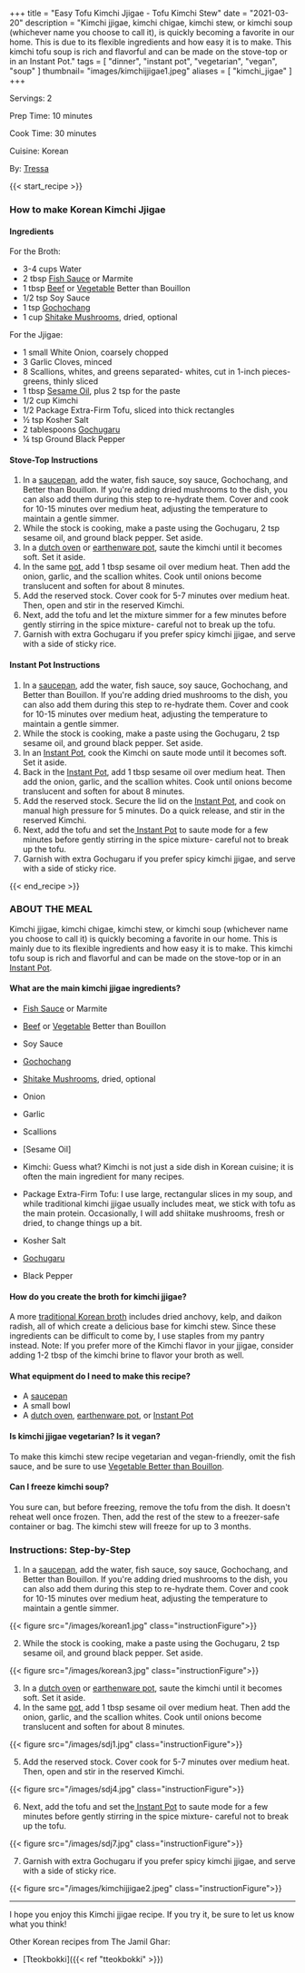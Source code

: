 
+++
title = "Easy Tofu Kimchi Jjigae - Tofu Kimchi Stew"
date = "2021-03-20"
description = "Kimchi jjigae, kimchi chigae, kimchi stew, or kimchi soup (whichever name you choose to call it), is quickly becoming a favorite in our home. This is due to its flexible ingredients and how easy it is to make. This kimchi tofu soup is rich and flavorful and can be made on the stove-top or in an Instant Pot."
tags = [
    "dinner",
    "instant pot",
    "vegetarian",
    "vegan",
    "soup"
]
thumbnail= "images/kimchijjigae1.jpeg"
aliases = [
"kimchi_jigae"
]
+++

Servings: 2 <!--more-->

Prep Time: 10 minutes 

Cook Time: 30 minutes 

Cuisine: Korean

By: [Tressa](https://www.jamilghar.com/about/)

{{< start_recipe >}}

### How to make Korean Kimchi Jjigae

#### Ingredients  

For the Broth: 

* 3-4 cups Water
* 2 tbsp [Fish Sauce](https://amzn.to/3uYz9IW) or Marmite
* 1 tbsp [Beef](https://amzn.to/3oM8L3W) or [Vegetable](https://amzn.to/3Atsuay) Better than Bouillon 
* 1/2 tsp Soy Sauce 
* 1 tsp [Gochochang](https://amzn.to/2NHrNZ3)
* 1 cup [Shitake Mushrooms](https://amzn.to/3I0K0YN), dried, optional 

For the Jjigae: 

* 1 small White Onion, coarsely chopped
* 3 Garlic Cloves, minced
* 8 Scallions, whites, and greens separated- whites, cut in 1-inch pieces- greens, thinly sliced
* 1 tbsp [Sesame Oil](https://amzn.to/3b72o2v), plus 2 tsp for the paste
* 1/2 cup Kimchi
* 1/2 Package Extra-Firm Tofu, sliced into thick rectangles   
* ½ tsp Kosher Salt
* 2 tablespoons [Gochugaru](https://amzn.to/2P1lLmx)
* ¼ tsp Ground Black Pepper

#### Stove-Top Instructions

1. In a [saucepan](https://amzn.to/3oKaYN7), add the water, fish sauce, soy sauce, Gochochang, and Better than Bouillon. If you're adding dried mushrooms to the dish, you can also add them during this step to re-hydrate them. Cover and cook for 10-15 minutes over medium heat, adjusting the temperature to maintain a gentle simmer. 
2. While the stock is cooking, make a paste using the Gochugaru, 2 tsp sesame oil, and ground black pepper. Set aside. 
3. In a [dutch oven](https://amzn.to/3lC91Pi) or [earthenware pot](https://amzn.to/3soWXDL), saute the kimchi until it becomes soft. Set it aside. 
4. In the same [pot]((https://amzn.to/3lC91Pi)), add 1 tbsp sesame oil over medium heat. Then add the onion, garlic, and the scallion whites. Cook until onions become translucent and soften for about 8 minutes. 
5. Add the reserved stock. Cover cook for 5-7 minutes over medium heat. Then, open and stir in the reserved Kimchi.
6. Next, add the tofu and let the mixture simmer for a few minutes before gently stirring in the spice mixture- careful not to break up the tofu. 
7. Garnish with extra Gochugaru if you prefer spicy kimchi jjigae, and serve with a side of sticky rice. 

#### Instant Pot Instructions

1. In a [saucepan](https://amzn.to/3oKaYN7), add the water, fish sauce, soy sauce, Gochochang, and Better than Bouillon. If you're adding dried mushrooms to the dish, you can also add them during this step to re-hydrate them. Cover and cook for 10-15 minutes over medium heat, adjusting the temperature to maintain a gentle simmer. 
2. While the stock is cooking, make a paste using the Gochugaru, 2 tsp sesame oil, and ground black pepper. Set aside. 
3. In an [Instant Pot](https://amzn.to/3DpZGSo), cook the Kimchi on saute mode until it becomes soft. Set it aside. 
4. Back in the [Instant Pot](https://amzn.to/3DpZGSo), add 1 tbsp sesame oil over medium heat. Then add the onion, garlic, and the scallion whites. Cook until onions become translucent and soften for about 8 minutes. 
5. Add the reserved stock. Secure the lid on the [Instant Pot](https://amzn.to/3DpZGSo), and cook on manual high pressure for 5 minutes. Do a quick release, and stir in the reserved Kimchi.
6. Next, add the tofu and set the[ Instant Pot](https://amzn.to/3DpZGSo) to saute mode for a few minutes before gently stirring in the spice mixture- careful not to break up the tofu. 
7. Garnish with extra Gochugaru if you prefer spicy kimchi jjigae, and serve with a side of sticky rice. 

{{< end_recipe >}}

### ABOUT THE MEAL

Kimchi jjigae, kimchi chigae, kimchi stew, or kimchi soup (whichever name you choose to call it) is quickly becoming a favorite in our home. This is mainly due to its flexible ingredients and how easy it is to make. This kimchi tofu soup is rich and flavorful and can be made on the stove-top or in an [Instant Pot](https://amzn.to/3DpZGSo).

#### What are the main kimchi jjigae ingredients?

* [Fish Sauce](https://amzn.to/3uYz9IW) or Marmite 

* [Beef](https://amzn.to/3oM8L3W) or [Vegetable](https://amzn.to/3Atsuay) Better than Bouillon 

* Soy Sauce 

* [Gochochang](https://amzn.to/2NHrNZ3)

* [Shitake Mushrooms](https://amzn.to/3I0K0YN), dried, optional 

* Onion

* Garlic

* Scallions

* [Sesame Oil]

* Kimchi: Guess what? Kimchi is not just a side dish in Korean cuisine; it is often the main ingredient for many recipes. 

* Package Extra-Firm Tofu: I use large, rectangular slices in my soup, and while traditional kimchi jjigae usually includes meat, we stick with tofu as the main protein. Occasionally, I will add shiitake mushrooms, fresh or dried, to change things up a bit. 

* Kosher Salt

* [Gochugaru](https://amzn.to/2P1lLmx)

* Black Pepper

#### How do you create the broth for kimchi jjigae? 

A more [traditional Korean broth](https://www.maangchi.com/recipe/kimchi-jjigae) includes dried anchovy, kelp, and daikon radish, all of which create a delicious base for kimchi stew. Since these ingredients can be difficult to come by, I use staples from my pantry instead. Note: If you prefer more of the Kimchi flavor in your jjigae, consider adding 1-2 tbsp of the kimchi brine to flavor your broth as well. 

#### What equipment do I need to make this recipe?

* A [saucepan](https://amzn.to/3oKaYN7)
* A small bowl 
* A [dutch oven](https://amzn.to/3lC91Pi), [earthenware pot](https://amzn.to/3soWXDL), or [Instant Pot](https://amzn.to/3DpZGSo)

#### Is kimchi jjigae vegetarian? Is it vegan?

To make this kimchi stew recipe vegetarian and vegan-friendly, omit the fish sauce, and be sure to use [Vegetable Better than Bouillon](https://amzn.to/3f8LK6e). 

#### Can I freeze kimchi soup? 

You sure can, but before freezing, remove the tofu from the dish. It doesn't reheat well once frozen. Then, add the rest of the stew to a freezer-safe container or bag. The kimchi stew will freeze for up to 3 months.

### Instructions: Step-by-Step

1. In a [saucepan](https://amzn.to/3oKaYN7), add the water, fish sauce, soy sauce, Gochochang, and Better than Bouillon. If you're adding dried mushrooms to the dish, you can also add them during this step to re-hydrate them. Cover and cook for 10-15 minutes over medium heat, adjusting the temperature to maintain a gentle simmer. 

{{< figure src="/images/korean1.jpg" class="instructionFigure">}}

2. While the stock is cooking, make a paste using the Gochugaru, 2 tsp sesame oil, and ground black pepper. Set aside. 

{{< figure src="/images/korean3.jpg" class="instructionFigure">}}

3. In a [dutch oven](https://amzn.to/3lC91Pi) or [earthenware pot](https://amzn.to/3soWXDL), saute the kimchi until it becomes soft. Set it aside. 
4. In the same [pot]((https://amzn.to/3lC91Pi)), add 1 tbsp sesame oil over medium heat. Then add the onion, garlic, and the scallion whites. Cook until onions become translucent and soften for about 8 minutes. 

{{< figure src="/images/sdj1.jpg" class="instructionFigure">}}

5. Add the reserved stock. Cover cook for 5-7 minutes over medium heat. Then, open and stir in the reserved Kimchi.

{{< figure src="/images/sdj4.jpg" class="instructionFigure">}}

6. Next, add the tofu and set the[ Instant Pot](https://amzn.to/3DpZGSo) to saute mode for a few minutes before gently stirring in the spice mixture- careful not to break up the tofu. 

{{< figure src="/images/sdj7.jpg" class="instructionFigure">}}

7. Garnish with extra Gochugaru if you prefer spicy kimchi jjigae, and serve with a side of sticky rice. 

{{< figure src="/images/kimchijjigae2.jpeg" class="instructionFigure">}}

----

I hope you enjoy this Kimchi jjigae recipe. If you try it, be sure to let us know what you think!

Other Korean recipes from The Jamil Ghar:

* [Tteokbokki]({{< ref "tteokbokki" >}})
